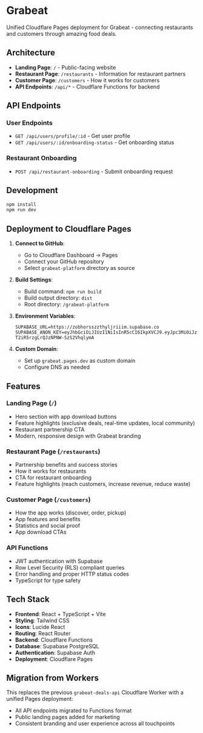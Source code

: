 # Grabeat

Unified Cloudflare Pages deployment for Grabeat - connecting restaurants and customers through amazing food deals.

## Architecture

- **Landing Page**: `/` - Public-facing website
- **Restaurant Page**: `/restaurants` - Information for restaurant partners  
- **Customer Page**: `/customers` - How it works for customers
- **API Endpoints**: `/api/*` - Cloudflare Functions for backend

## API Endpoints

### User Endpoints
- `GET /api/users/profile/:id` - Get user profile
- `GET /api/users/:id/onboarding-status` - Get onboarding status

### Restaurant Onboarding
- `POST /api/restaurant-onboarding` - Submit onboarding request


## Development

```bash
npm install
npm run dev
```

## Deployment to Cloudflare Pages

1. **Connect to GitHub**:
   - Go to Cloudflare Dashboard → Pages
   - Connect your GitHub repository
   - Select `grabeat-platform` directory as source

2. **Build Settings**:
   - Build command: `npm run build`
   - Build output directory: `dist`
   - Root directory: `/grabeat-platform`

3. **Environment Variables**:
   ```
   SUPABASE_URL=https://zobhorsszzthyljriiim.supabase.co
   SUPABASE_ANON_KEY=eyJhbGciOiJIUzI1NiIsInR5cCI6IkpXVCJ9.eyJpc3MiOiJzdXBhYmFzZSIsInJlZiI6InpvYmhvcnNzenp0aHlsanJpaWltIiwicm9sZSI6ImFub24iLCJpYXQiOjE3NTM5ODIzNzYsImV4cCI6MjA2OTU1ODM3Nn0.91GlHZxmJGg5E-T2iR5rzgLrQJzNPNW-SzS2VhqlymA
   ```

4. **Custom Domain**:
   - Set up `grabeat.pages.dev` as custom domain
   - Configure DNS as needed

## Features

### Landing Page (`/`)
- Hero section with app download buttons
- Feature highlights (exclusive deals, real-time updates, local community)
- Restaurant partnership CTA
- Modern, responsive design with Grabeat branding

### Restaurant Page (`/restaurants`)
- Partnership benefits and success stories
- How it works for restaurants
- CTA for restaurant onboarding
- Feature highlights (reach customers, increase revenue, reduce waste)

### Customer Page (`/customers`)
- How the app works (discover, order, pickup)
- App features and benefits
- Statistics and social proof
- App download CTAs


### API Functions
- JWT authentication with Supabase
- Row Level Security (RLS) compliant queries
- Error handling and proper HTTP status codes
- TypeScript for type safety

## Tech Stack

- **Frontend**: React + TypeScript + Vite
- **Styling**: Tailwind CSS
- **Icons**: Lucide React
- **Routing**: React Router
- **Backend**: Cloudflare Functions
- **Database**: Supabase PostgreSQL
- **Authentication**: Supabase Auth
- **Deployment**: Cloudflare Pages

## Migration from Workers

This replaces the previous `grabeat-deals-api` Cloudflare Worker with a unified Pages deployment:

- All API endpoints migrated to Functions format
- Public landing pages added for marketing
- Consistent branding and user experience across all touchpoints